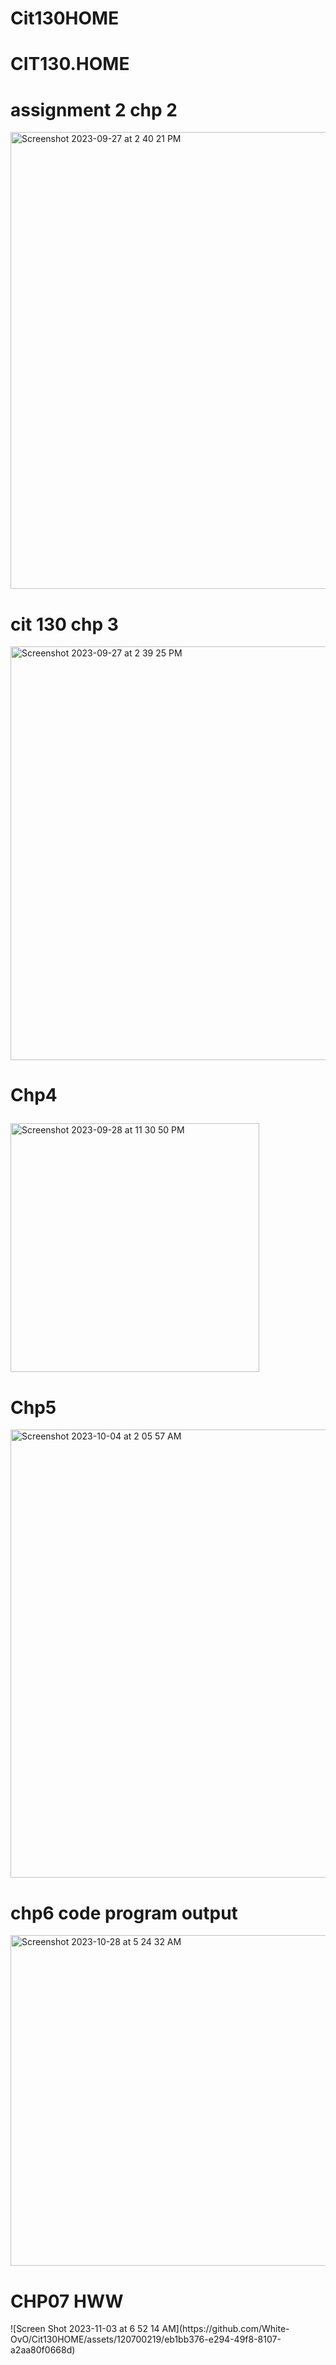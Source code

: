 # Cit130HOME



# CIT130.HOME



<H1>
  assignment 2 chp 2
</H1>

<img width="731" alt="Screenshot 2023-09-27 at 2 40 21 PM" src="https://github.com/White-OvO/CIT130hwHOME/assets/120700219/a399b1e4-1f17-4889-a975-4aa2cdcd22ea">






<h1> 
cit 130 chp 3
</h1>
<img width="662" alt="Screenshot 2023-09-27 at 2 39 25 PM" src="https://github.com/White-OvO/CIT130hwHOME/assets/120700219/bab3e82d-42fd-4cb8-89b7-788702e0bd16">



<h1>

  Chp4
</h1>


<img width="398" alt="Screenshot 2023-09-28 at 11 30 50 PM" src="https://github.com/White-OvO/CIT130hwHOME/assets/120700219/a8060c5a-666f-48ea-bf6b-0b435704cbaa">


<h1> Chp5 </h1>
<img width="717" alt="Screenshot 2023-10-04 at 2 05 57 AM" src="https://github.com/White-OvO/Cit130HOME/assets/120700219/757afdb3-af2c-4e60-a71f-836293d0d3cc">


<h1> chp6 code program output</h1>

<img width="529" alt="Screenshot 2023-10-28 at 5 24 32 AM" src="https://github.com/White-OvO/Cit130HOME/assets/120700219/1df4b49c-467c-4f62-b39a-3f62ca2462e3">

<h1> CHP07 HWW</h1>
![Screen Shot 2023-11-03 at 6 52 14 AM](https://github.com/White-OvO/Cit130HOME/assets/120700219/eb1bb376-e294-49f8-8107-a2aa80f0668d)

